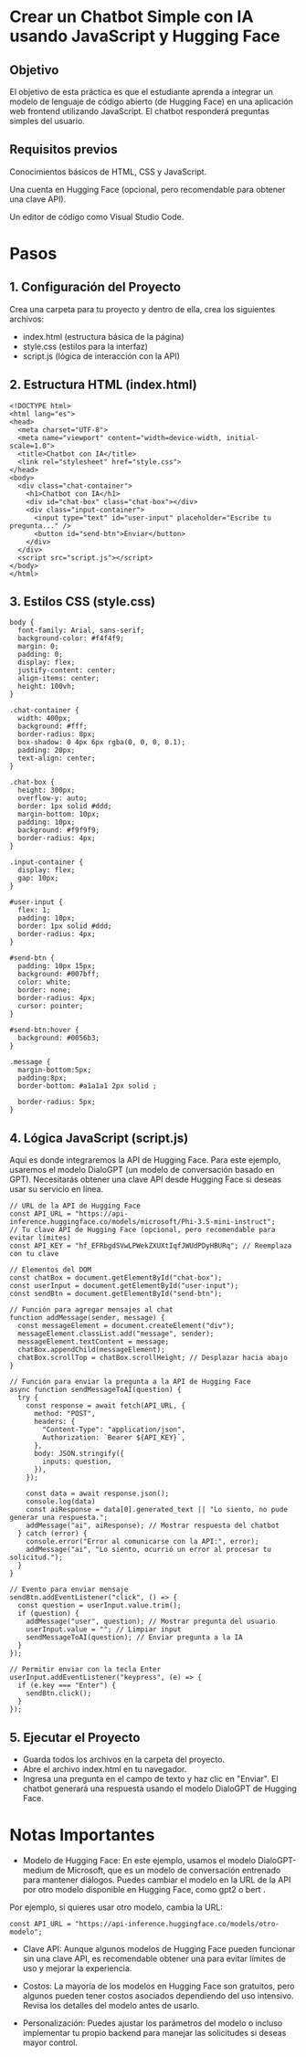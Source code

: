 
# Crear un Chatbot Simple con IA usando JavaScript y Hugging Face

## Objetivo

El objetivo de esta práctica es que el estudiante aprenda a integrar un modelo de lenguaje de código abierto (de Hugging Face) en una aplicación web frontend utilizando JavaScript. El chatbot responderá preguntas simples del usuario.

## Requisitos previos

Conocimientos básicos de HTML, CSS y JavaScript.

Una cuenta en Hugging Face (opcional, pero recomendable para obtener una clave API).

Un editor de código como Visual Studio Code.

# Pasos 

## 1. Configuración del Proyecto

Crea una carpeta para tu proyecto y dentro de ella, crea los siguientes archivos:

- index.html (estructura básica de la página)
- style.css (estilos para la interfaz)
- script.js (lógica de interacción con la API)

## 2. Estructura HTML (index.html)

```
<!DOCTYPE html>
<html lang="es">
<head>
  <meta charset="UTF-8">
  <meta name="viewport" content="width=device-width, initial-scale=1.0">
  <title>Chatbot con IA</title>
  <link rel="stylesheet" href="style.css">
</head>
<body>
  <div class="chat-container">
    <h1>Chatbot con IA</h1>
    <div id="chat-box" class="chat-box"></div>
    <div class="input-container">
      <input type="text" id="user-input" placeholder="Escribe tu pregunta..." />
      <button id="send-btn">Enviar</button>
    </div>
  </div>
  <script src="script.js"></script>
</body>
</html>
```

## 3. Estilos CSS (style.css)

```
body {
  font-family: Arial, sans-serif;
  background-color: #f4f4f9;
  margin: 0;
  padding: 0;
  display: flex;
  justify-content: center;
  align-items: center;
  height: 100vh;
}

.chat-container {
  width: 400px;
  background: #fff;
  border-radius: 8px;
  box-shadow: 0 4px 6px rgba(0, 0, 0, 0.1);
  padding: 20px;
  text-align: center;
}

.chat-box {
  height: 300px;
  overflow-y: auto;
  border: 1px solid #ddd;
  margin-bottom: 10px;
  padding: 10px;
  background: #f9f9f9;
  border-radius: 4px;
}

.input-container {
  display: flex;
  gap: 10px;
}

#user-input {
  flex: 1;
  padding: 10px;
  border: 1px solid #ddd;
  border-radius: 4px;
}

#send-btn {
  padding: 10px 15px;
  background: #007bff;
  color: white;
  border: none;
  border-radius: 4px;
  cursor: pointer;
}

#send-btn:hover {
  background: #0056b3;
}

.message {
  margin-bottom:5px;
  padding:8px;
  border-bottom: #a1a1a1 2px solid ;
  
  border-radius: 5px;
}
```

## 4. Lógica JavaScript (script.js)

Aquí es donde integraremos la API de Hugging Face. Para este ejemplo, usaremos el modelo DialoGPT (un modelo de conversación basado en GPT). Necesitarás obtener una clave API desde Hugging Face si deseas usar su servicio en línea.

```
// URL de la API de Hugging Face
const API_URL = "https://api-inference.huggingface.co/models/microsoft/Phi-3.5-mini-instruct";
// Tu clave API de Hugging Face (opcional, pero recomendable para evitar límites)
const API_KEY = "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"; // Reemplaza con tu clave

// Elementos del DOM
const chatBox = document.getElementById("chat-box");
const userInput = document.getElementById("user-input");
const sendBtn = document.getElementById("send-btn");

// Función para agregar mensajes al chat
function addMessage(sender, message) {
  const messageElement = document.createElement("div");
  messageElement.classList.add("message", sender);
  messageElement.textContent = message;
  chatBox.appendChild(messageElement);
  chatBox.scrollTop = chatBox.scrollHeight; // Desplazar hacia abajo
}

// Función para enviar la pregunta a la API de Hugging Face
async function sendMessageToAI(question) {
  try {
    const response = await fetch(API_URL, {
      method: "POST",
      headers: {
        "Content-Type": "application/json",
        Authorization: `Bearer ${API_KEY}`,
      },
      body: JSON.stringify({
        inputs: question,
      }),
    });

    const data = await response.json();
    console.log(data)
    const aiResponse = data[0].generated_text || "Lo siento, no pude generar una respuesta.";
    addMessage("ai", aiResponse); // Mostrar respuesta del chatbot
  } catch (error) {
    console.error("Error al comunicarse con la API:", error);
    addMessage("ai", "Lo siento, ocurrió un error al procesar tu solicitud.");
  }
}

// Evento para enviar mensaje
sendBtn.addEventListener("click", () => {
  const question = userInput.value.trim();
  if (question) {
    addMessage("user", question); // Mostrar pregunta del usuario
    userInput.value = ""; // Limpiar input
    sendMessageToAI(question); // Enviar pregunta a la IA
  }
});

// Permitir enviar con la tecla Enter
userInput.addEventListener("keypress", (e) => {
  if (e.key === "Enter") {
    sendBtn.click();
  }
});
```

## 5. Ejecutar el Proyecto

- Guarda todos los archivos en la carpeta del proyecto.
- Abre el archivo index.html en tu navegador.
- Ingresa una pregunta en el campo de texto y haz clic en "Enviar". El chatbot generará una respuesta usando el modelo DialoGPT de Hugging Face.

# Notas Importantes

- Modelo de Hugging Face: En este ejemplo, usamos el modelo DialoGPT-medium de Microsoft, que es un modelo de conversación entrenado para mantener diálogos. Puedes cambiar el modelo en la URL de la API por otro modelo disponible en Hugging Face, como gpt2 o bert .

Por ejemplo, si quieres usar otro modelo, cambia la URL:

```
const API_URL = "https://api-inference.huggingface.co/models/otro-modelo";
```

- Clave API: Aunque algunos modelos de Hugging Face pueden funcionar sin una clave API, es recomendable obtener una para evitar límites de uso y mejorar la experiencia.

- Costos: La mayoría de los modelos en Hugging Face son gratuitos, pero algunos pueden tener costos asociados dependiendo del uso intensivo. Revisa los detalles del modelo antes de usarlo.

- Personalización: Puedes ajustar los parámetros del modelo o incluso implementar tu propio backend para manejar las solicitudes si deseas mayor control.